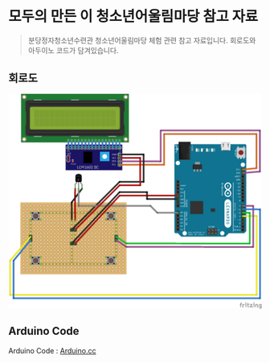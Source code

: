 모두의 만든 이 청소년어울림마당 참고 자료
=========================================

> 분당정자청소년수련관 청소년어울림마당 체험 관련 참고 자료입니다. 회로도와 아두이노 코드가 담겨있습니다.

회로도
------

![Alt text](https://github.com/ModooMaker/ModooMaker.github.io/blob/master/_posts/arduino/final.ps.png?raw=true)

Arduino Code
------------

Arduino Code : [Arduino.cc](https://create.arduino.cc/editor/directorjjun/2b7b856b-5884-4211-9f7d-5ea1c3035838/preview)
